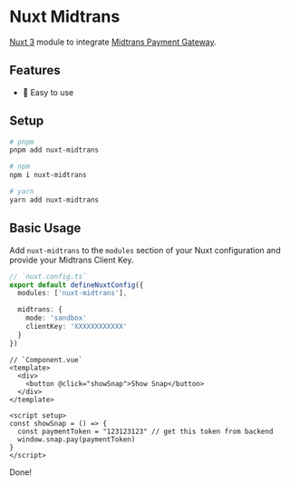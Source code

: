 # Nuxt Midtrans

[Nuxt 3](https://nuxt.com) module to integrate [Midtrans Payment Gateway](https://midtrans.com/).

## Features

- 🤝 Easy to use

## Setup

```bash
# pnpm
pnpm add nuxt-midtrans

# npm
npm i nuxt-midtrans

# yarn
yarn add nuxt-midtrans
```

## Basic Usage

Add `nuxt-midtrans` to the `modules` section of your Nuxt configuration and provide your Midtrans Client Key.

```ts
// `nuxt.config.ts`
export default defineNuxtConfig({
  modules: ['nuxt-midtrans'],

  midtrans: {
    mode: 'sandbox'
    clientKey: 'XXXXXXXXXXXX'
  }
})
```

```vue
// `Component.vue`
<template>
  <div>
    <button @click="showSnap">Show Snap</button>
  </div>
</template>

<script setup>
const showSnap = () => {
  const paymentToken = "123123123" // get this token from backend
  window.snap.pay(paymentToken)
}
</script>
```

Done!
